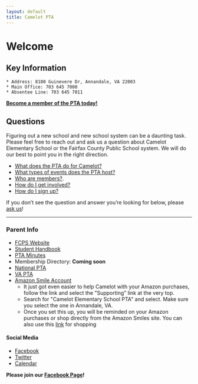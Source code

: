```yaml
---
layout: default
title: Camelot PTA
---
```


# Welcome

## Key Information
    * Address: 8100 Guinevere Dr, Annandale, VA 22003
    * Main Office: 703 645 7000
    * Absentee Line: 703 645 7011

**[Become a member of the PTA today!](/sign-up)**

## Questions

Figuring out a new school and new school system can be a daunting task. Please feel free to reach out and ask us a question about Camelot Elementary School or the Fairfax County Public School system. We will do our best to point you in the right direction.

  * [What does the PTA do for Camelot?](/pta)
  * [What types of events does the PTA host?](/events)
  * [Who are members?](/board-and-committees).
  * [How do I get involved?](/participate)
  * [How do I sign up?](/sign-up)

If you don’t see the question and answer you’re looking for below, please <a href="mailto:webmaster@camelotpta.org?Subject=Website%20Question">ask us</a>!

---

### Parent Info
  * [FCPS Website](http://www.fcps.edu/CamelotES/)
  * [Student Handbook](https://drive.google.com/file/d/0B08CHuPjOEKWdXBvVHg5UFNuYlE/view)
  * [PTA Minutes](https://drive.google.com/folderview?id=0B08CHuPjOEKWRndSNDQ5V1BPS2c&usp=sharing)
  * Membership Directory: **Coming soon**
  * [National PTA](http://www.pta.org)
  * [VA PTA](http://vapta.org)
  * [Amazon Smile Account](http://smile.amazon.com) 
     * It just got even easier to help Camelot with your Amazon purchases, follow the link and select the "Supporting" link at the very top. 
     * Search for "Camelot Elementary School PTA" and select. Make sure you select the one in Annandale, VA. 
     * Once you set this up, you will be reminded on your Amazon purchases or shop directly from the Amazon Smiles site. You can also use this [link](http://www.amazon.com/?&tag=capt076-20&ref-refURL=http%3A%2F%2Fwww.camelotpta.org%2F) for shopping


#### Social Media
  * [Facebook](http://www.facebook.com/camelotpta)
  * [Twitter](http://twitter.com/camelotPTA)
  * [Calendar](https://calendar.google.com/calendar/embed?src=camelot.elementary.pta%40gmail.com&ctz=America/New_York)

**Please join our [Facebook Page](http://www.facebook.com/camelotpta)!**

